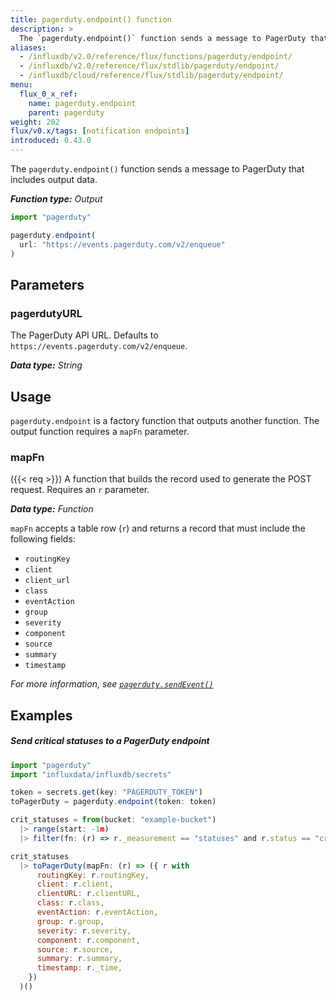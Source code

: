 ```yaml
---
title: pagerduty.endpoint() function
description: >
  The `pagerduty.endpoint()` function sends a message to PagerDuty that includes output data.
aliases:
  - /influxdb/v2.0/reference/flux/functions/pagerduty/endpoint/
  - /influxdb/v2.0/reference/flux/stdlib/pagerduty/endpoint/
  - /influxdb/cloud/reference/flux/stdlib/pagerduty/endpoint/
menu:
  flux_0_x_ref:
    name: pagerduty.endpoint
    parent: pagerduty
weight: 202
flux/v0.x/tags: [notification endpoints]
introduced: 0.43.0
---
```


The `pagerduty.endpoint()` function sends a message to PagerDuty that includes output data.

_**Function type:** Output_

```js
import "pagerduty"

pagerduty.endpoint(
  url: "https://events.pagerduty.com/v2/enqueue"
)
```

## Parameters

### pagerdutyURL
The PagerDuty API URL.
Defaults to `https://events.pagerduty.com/v2/enqueue`.

_**Data type:** String_

## Usage
`pagerduty.endpoint` is a factory function that outputs another function.
The output function requires a `mapFn` parameter.

### mapFn
({{< req >}}) A function that builds the record used to generate the POST request.
Requires an `r` parameter.

_**Data type:** Function_

`mapFn` accepts a table row (`r`) and returns a record that must include the following fields:

- `routingKey`
- `client`
- `client_url`
- `class`
- `eventAction`
- `group`
- `severity`
- `component`
- `source`
- `summary`
- `timestamp`

_For more information, see [`pagerduty.sendEvent()`](/flux/v0.x/stdlib/pagerduty/sendevent/)_

## Examples

##### Send critical statuses to a PagerDuty endpoint
```js
import "pagerduty"
import "influxdata/influxdb/secrets"

token = secrets.get(key: "PAGERDUTY_TOKEN")
toPagerDuty = pagerduty.endpoint(token: token)

crit_statuses = from(bucket: "example-bucket")
  |> range(start: -1m)
  |> filter(fn: (r) => r._measurement == "statuses" and r.status == "crit")

crit_statuses
  |> toPagerDuty(mapFn: (r) => ({ r with
      routingKey: r.routingKey,
      client: r.client,
      clientURL: r.clientURL,
      class: r.class,
      eventAction: r.eventAction,
      group: r.group,
      severity: r.severity,
      component: r.component,
      source: r.source,
      summary: r.summary,
      timestamp: r._time,
    })
  )()
```
